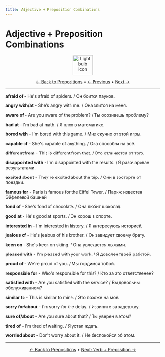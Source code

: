 ```yaml
---
title: Adjective + Preposition Combinations
---
```


# Adjective + Preposition Combinations

<div align="center" markdown="1">
  <img src="https://cdn.jsdelivr.net/gh/twitter/twemoji@14.0.2/assets/72x72/1f4a1.png" alt="Light bulb icon" width="64">
</div>

<div align="center" markdown="1">

[← Back to Prepositions](./README.md) • [← Previous](04-common-expressions.md) • [Next →](06-verb-combinations.md)

</div>

---


**afraid of** - He's afraid of spiders. / Он боится пауков.

**angry with/at** - She's angry with me. / Она злится на меня.

**aware of** - Are you aware of the problem? / Ты осознаешь проблему?

**bad at** - I'm bad at math. / Я плох в математике.

**bored with** - I'm bored with this game. / Мне скучно от этой игры.

**capable of** - She's capable of anything. / Она способна на всё.

**different from** - This is different from that. / Это отличается от того.

**disappointed with** - I'm disappointed with the results. / Я разочарован результатами.

**excited about** - They're excited about the trip. / Они в восторге от поездки.

**famous for** - Paris is famous for the Eiffel Tower. / Париж известен Эйфелевой башней.

**fond of** - She's fond of chocolate. / Она любит шоколад.

**good at** - He's good at sports. / Он хорош в спорте.

**interested in** - I'm interested in history. / Я интересуюсь историей.

**jealous of** - He's jealous of his brother. / Он завидует своему брату.

**keen on** - She's keen on skiing. / Она увлекается лыжами.

**pleased with** - I'm pleased with your work. / Я доволен твоей работой.

**proud of** - We're proud of you. / Мы гордимся тобой.

**responsible for** - Who's responsible for this? / Кто за это ответственен?

**satisfied with** - Are you satisfied with the service? / Вы довольны обслуживанием?

**similar to** - This is similar to mine. / Это похоже на моё.

**sorry for/about** - I'm sorry for the delay. / Извините за задержку.

**sure of/about** - Are you sure about that? / Ты уверен в этом?

**tired of** - I'm tired of waiting. / Я устал ждать.

**worried about** - Don't worry about it. / Не беспокойся об этом.

---

<div align="center" markdown="1">

[← Back to Prepositions](./README.md) • [Next: Verb + Preposition →](06-verb-combinations.md)

</div>
